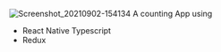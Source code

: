 ![Screenshot_20210902-154134](https://user-images.githubusercontent.com/51356394/131912950-82df61e5-eac8-49eb-b6e0-f274509e222d.jpg)
A counting App using 
- React Native Typescript
- Redux

